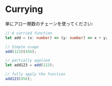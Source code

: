 # Currying

単にアロー関数のチェーンを使ってください:

```typescript
// A curried function
let add = (x: number) => (y: number) => x + y;

// Simple usage
add(123)(456);

// partially applied
let add123 = add(123);

// fully apply the function
add123(456);
```

